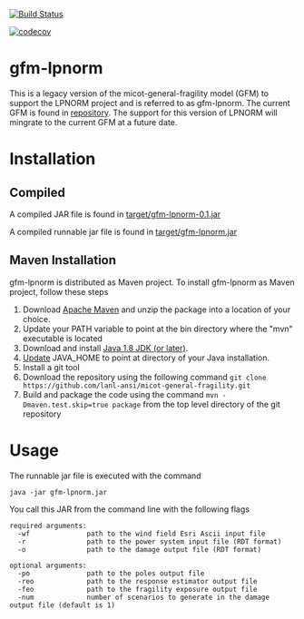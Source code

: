 [![Build Status](https://travis-ci.org/lanl-ansi/micot-general-fragility.svg?branch=master)](https://travis-ci.org/lanl-ansi/micot-general-fragility)

[![codecov](https://codecov.io/gh/lanl-ansi/micot-general-fragility/branch/master/graph/badge.svg)](https://codecov.io/gh/lanl-ansi/micot-general-fragility)

# gfm-lpnorm

This is a legacy version of the micot-general-fragility model (GFM) to support the LPNORM project and is referred to as gfm-lpnorm. The current GFM is found in [repository](https://github.com/lanl-ansi/generalized-fragility-model). The support for this version of LPNORM will mingrate to the current GFM at a future date.

# Installation

## Compiled

A compiled JAR file is found in [target/gfm-lpnorm-0.1.jar](https://github.com/lanl-ansi/micot-general-fragility/blob/master/target/gfm-lpnorm-0.1.jar)

A compiled runnable jar file is found in [target/gfm-lpnorm.jar](https://github.com/lanl-ansi/micot-general-fragility/blob/master/target/gfm-lpnorm.jar)

## Maven Installation

gfm-lpnorm is distributed as Maven project. To install gfm-lpnorm as Maven project, follow these steps

1. Download [Apache Maven](https://maven.apache.org/download.cgi) and unzip the package into a location of your choice.
2. Update your PATH variable to point at the bin directory where the "mvn" executable is located
3. Download and install [Java 1.8 JDK (or later)](http://www.oracle.com/technetwork/java/javase/downloads/index-jsp-138363.html).
4. [Update](https://docs.oracle.com/cd/E19182-01/820-7851/inst_cli_jdk_javahome_t/) JAVA_HOME to point at directory of your Java installation.
5. Install a git tool
6. Download the repository using the following command ```git clone https://github.com/lanl-ansi/micot-general-fragility.git```
7. Build and package the code using the command ```mvn -Dmaven.test.skip=true package``` from the top level directory of the git repository

# Usage

The runnable jar file is executed with the command

```code
java -jar gfm-lpnorm.jar
```
You call this JAR from the command line with the following flags
 
```code
required arguments:
  -wf              path to the wind field Esri Ascii input file
  -r               path to the power system input file (RDT format)
  -o               path to the damage output file (RDT format)

optional arguments:
  -po              path to the poles output file
  -reo             path to the response estimator output file
  -feo             path to the fragility exposure output file
  -num             number of scenarios to generate in the damage output file (default is 1)
```
